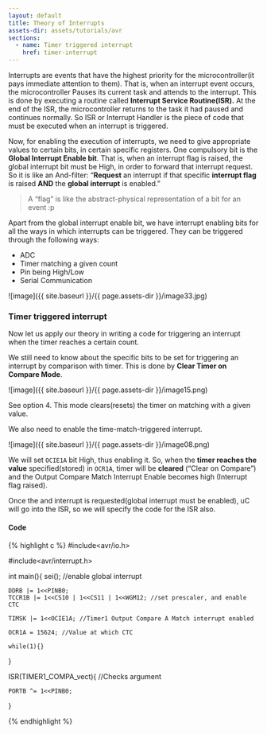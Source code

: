 ```yaml
---
layout: default
title: Theory of Interrupts
assets-dir: assets/tutorials/avr
sections:
  - name: Timer triggered interrupt
    href: timer-interrupt
---
```


Interrupts are events that have the highest priority for the
microcontroller(it pays immediate attention to them). That is, when an
interrupt event occurs, the microcontroller Pauses its current task and
attends to the interrupt. This is done by executing a routine called
**Interrupt Service Routine(ISR).** At the end of the ISR, the
microcontroller returns to the task it had paused and continues
normally. So ISR or Interrupt Handler is the piece of code that must be
executed when an interrupt is triggered.

Now, for enabling the execution of interrupts, we need to give
appropriate values to certain bits, in certain specific registers. One
compulsory bit is the **Global Interrupt Enable bit**. That is, when an
interrupt flag is raised, the global interrupt bit must be High, in
order to forward that interrupt request. So it is like an And-filter:
“**Request** an interrupt if that specific **interrupt flag** is raised
**AND** the **global interrupt** is enabled.”

> A “flag” is like the abstract-physical representation of a bit for an
> event :p

Apart from the global interrupt enable bit, we have interrupt enabling
bits for all the ways in which interrupts can be triggered. They can be
triggered through the following ways:

 - ADC
 - Timer matching a given count
 - Pin being High/Low
 - Serial Communication

![image]({{ site.baseurl }}/{{ page.assets-dir }}/image33.jpg)

### Timer triggered interrupt <a name="timer-interrupt"></a>

Now let us apply our theory in writing a code for triggering an
interrupt when the timer reaches a certain count.

We still need to know about the specific bits to be set for triggering
an interrupt by comparison with timer. This is done by **Clear Timer on
Compare Mode**.

![image]({{ site.baseurl }}/{{ page.assets-dir }}/image15.png)

See option 4. This mode clears(resets) the timer on matching with a
given value.

We also need to enable the time-match-triggered interrupt.

![image]({{ site.baseurl }}/{{ page.assets-dir }}/image08.png)

We will set `OCIE1A` bit High, thus enabling it. So, when the **timer
reaches the value** specified(stored) in `OCR1A`, timer will be
**cleared** (“Clear on Compare”) and the Output Compare Match Interrupt
Enable becomes high (Interrupt flag raised).

Once the and interrupt is requested(global interrupt must be enabled),
uC will go into the ISR, so we will specify the code for the ISR also.

#### Code

{% highlight c %}
#include<avr/io.h>

#include<avr/interrupt.h>


int main(){
    sei(); //enable global interrupt

    DDRB |= 1<<PINB0;
    TCCR1B |= 1<<CS10 | 1<<CS11 | 1<<WGM12; //set prescaler, and enable CTC

    TIMSK |= 1<<OCIE1A; //Timer1 Output Compare A Match interrupt enabled

    OCR1A = 15624; //Value at which CTC

    while(1){}
}

ISR(TIMER1_COMPA_vect){ //Checks argument

    PORTB ^= 1<<PINB0;
}

{% endhighlight %}
